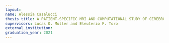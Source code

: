 ```yaml
---
layout:
name: Alessia Casalucci
thesis_title: A PATIENT-SPECIFIC MRI AND COMPUTATIONAL STUDY OF CEREBROSPINAL FLUID DYNAMICS COUPLED TO THE GLOBAL CIRCULATION 
supervisors: Lucas O. Müller and Eleuterio F. Toro
external_institution: 
graduation_year: 2021
---
```


